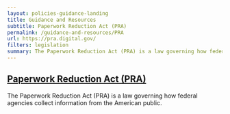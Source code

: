 ```yaml
---
layout: policies-guidance-landing
title: Guidance and Resources
subtitle: Paperwork Reduction Act (PRA)
permalink: /guidance-and-resources/PRA
url: https://pra.digital.gov/
filters: legislation
summary: The Paperwork Reduction Act (PRA) is a law governing how federal agencies collect information from the American public.
---
```


## [Paperwork Reduction Act (PRA)](https://pra.digital.gov/)

The Paperwork Reduction Act (PRA) is a law governing how federal agencies collect information from the American public.